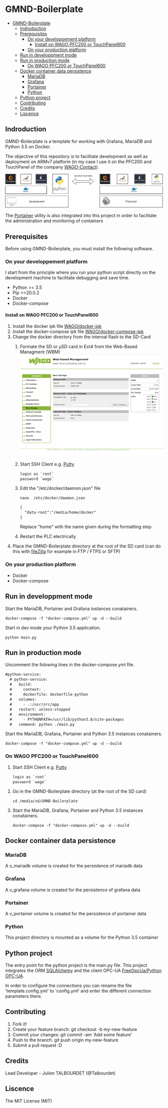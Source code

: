 # GMND-Boilerplate
- [GMND-Boilerplate](#gmnd-boilerplate)
  - [Indroduction](#indroduction)
  - [Prerequisites](#prerequisites)
    - [On your developpement platform](#on-your-developpement-platform)
      - [Install on WAGO PFC200 or TouchPanel600](#install-on-wago-pfc200-or-touchpanel600)
    - [On your production platform](#on-your-production-platform)
  - [Run in developpment mode](#run-in-developpment-mode)
  - [Run in production mode](#run-in-production-mode)
    - [On WAGO PFC200 or TouchPanel600](#on-wago-pfc200-or-touchpanel600)
  - [Docker container data persistence](#docker-container-data-persistence)
    - [MariaDB](#mariadb)
    - [Grafana](#grafana)
    - [Portainer](#portainer)
    - [Python](#python)
  - [Python project](#python-project)
  - [Contributing](#contributing)
  - [Credits](#credits)
  - [Liscence](#liscence)


## Indroduction

GMND-Boilerplate is a template for working with Grafana, MariaDB and Python 3.5 on Docker. 

The objective of this repository is to facilitate development as well as deployment on ARMv7 platform (in my case I use it on the PFC200 and TouchPanel of the company [WAGO-Contact](https://www.wago.com/global/open-automation/modular-software)).

![arch](documentation/images/arch.png)

The [Portainer](https://www.portainer.io/) utility is also integrated into this project in order to facilitate the administration and monitoring of containers

## Prerequisites

Before using GMND-Boilerplate, you must install the following software.

### On your developpement platform

I start from the principle where you run your python script directly on the development machine to facilitate debugging and save time.

* Python >= 3.5
* Pip >=20.0.2
* Docker
* Docker-compose

#### Install on WAGO PFC200 or TouchPanel600

1. Install the docker ipk file [WAGO/docker-ipk](https://github.com/WAGO/docker-ipk)
2. Install the docker-compose ipk file [WAGO/docker-compose-ipk](https://github.com/WAGO/docker-compose-ipk)
3. Change the docker directory from the internal flash to the SD-Card
   1. Formate the SD or µSD card in Ext4 from the Web-Based Managment (WBM) ![format-sd](documentation/images/format-sd.png)
   2. Start SSH Client e.g. [Putty](https://www.putty.org/)
      ```
      login as `root`
      password `wago`
      ```
   3. Edit the "/etc/docker/daemon.json" file
      ```
      nano  /etc/docker/daemon.json
      ```

      ```
      {
        "data-root":"/media/home/docker"
      }
      ```
       Replace "home" with the name given during the formatting step 
   4. Restart the PLC electrically
4. Place the GMND-Boilerplate directory at the root of the SD card (can do this with [fileZilla](https://filezilla-project.org/) for example in FTP / FTPS or SFTP)

### On your production platform

* Docker
* Docker-compose


## Run in developpment mode

Start the MariaDB, Portainer and Grafana instances conatainers.

```
docker-compose -f "docker-compose.yml" up -d --build
```

Start in dev mode your Python 3.5 application.

```
python main.py
```

## Run in production mode

Uncomment the folowing lines in the docker-compose.yml file.

```
#python-service:
  # python-service:
  #   build:
  #     context: .
  #     dockerfile: dockerfile-python
  #   volumes:
  #     - .:/usr/src/app
  #   restart: unless-stopped
  #   environment:
  #     - PYTHONPATH=/usr/lib/python3.8/site-packages
  #   command: python ./main.py
```

Start the MariaDB, Grafana, Portainer and Python 3.5 instances conatainers.

```
docker-compose -f "docker-compose.yml" up -d --build
```
### On WAGO PFC200 or TouchPanel600
  1. Start SSH Client e.g. [Putty](https://www.putty.org/)
      ```
      login as `root`
      password `wago`
      ```
  2. Go in the GMND-Boilerplate directory (at the root of the SD card)
      ```
      cd /media/sd/GMND-Boilerplate
      ```
  3. Start the MariaDB, Grafana, Portainer and Python 3.5 instances conatainers.
      ```
      docker-compose -f "docker-compose.yml" up -d --build
      ```

## Docker container data persistence

### MariaDB

A v_mariadb volume is created for the persistence of mariadb data

### Grafana

A v_grafana volume is created for the persistence of grafana data

### Portainer

A v_portainer volume is created for the persistence of portainer data

### Python

This project directory is mounted as a volume for the Python 3.5 container

## Python project

The entry point for the python project is the main.py file. This project integrates the ORM [SQLAlchemy](https://www.sqlalchemy.org/) and the client OPC-UA [FreeOpcUa/Python OPC-UA](https://github.com/FreeOpcUa/python-opcua).

In order to configure the connections you can rename the file 'template.config.yml' to 'config.yml' and enter the different connection parameters there.

## Contributing

1. Fork it!
2. Create your feature branch: git checkout -b my-new-feature
3. Commit your changes: git commit -am 'Add some feature'
4. Push to the branch: git push origin my-new-feature
5. Submit a pull request :D
## Credits

Lead Developer - Julien TALBOURDET (@Talbourdet)

## Liscence

The MIT License (MIT)